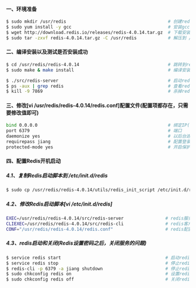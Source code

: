 #### 一、环境准备
```bash
$ sudo mkdir /usr/redis                                       # 创建redis安装目录
$ sudo yum install -y gcc                                     # 安装gcc编译环境
$ wget http://download.redis.io/releases/redis-4.0.14.tar.gz  # 下载安装包
$ sudo tar -zxvf redis-4.0.14.tar.gz -C /usr/redis            # 解压到 /usr/redis 目录
```

#### 二、编译安装以及测试是否安装成功
```bash
$ cd /usr/redis/redis-4.0.14                                  # 跳转到redis解压目录下
$ sudo make & make install                                    # 编译安装

$ ./src/redis-server                                          # 启动redis，测试是否安装成功
$ ps -aux | grep redis                                        # 查看redis进程
$ kill -9 7869                                                # 杀掉redis进程
```

#### 三、修改[vi /usr/redis/redis-4.0.14/redis.conf]配置文件(配置项都存在，只需要修改值即可)
```bash
bind 0.0.0.0                                                  # 绑定IP(允许那些IP可以访问，0.0.0.0是所有IP都可以访问)
port 6379                                                     # 端口
daemonize yes                                                 # 以后台进程方式启动redis
requirepass jiang                                             # 配置登录密码是jiang
protected-mode yes                                            # 开启保护模式
```

#### 四、配置Redis开机启动
##### 4.1、复制Redis启动脚本到 /etc/init.d/redis
```bash
$ sudo cp /usr/redis/redis-4.0.14/utils/redis_init_script /etc/init.d/redis
```

##### 4.2、修改Redis启动脚本[vi /etc/init.d/redis]
```bash
EXEC=/usr/redis/redis-4.0.14/src/redis-server                # redis服务脚本所在目录
CLIEXEC=/usr/redis/redis-4.0.14/src/redis-cli                # redis客户端脚本所在目录
CONF="/usr/redis/redis-4.0.14/redis.conf"                    # redis配置文件在目录(注意：这个配置是带"双引号"的)
```

##### 4.3、redis启动和关闭(Redis设置密码之后，关闭服务的问题)
```bash
$ service redis start                                        # 启动redis
$ service redis stop                                         # 停止redis(注意：如果redis有设置密码，该命令无法停止redis)
$ redis-cli -p 6379 -a jiang shutdown                        # 停止redis(用登录密码连接redis然后执行shutdown停止redis)
$ sudo chkconfig redis on                                    # 设置redis开机启动
$ sudo chkconfig redis off                                   # 关闭redis开机启动
```


